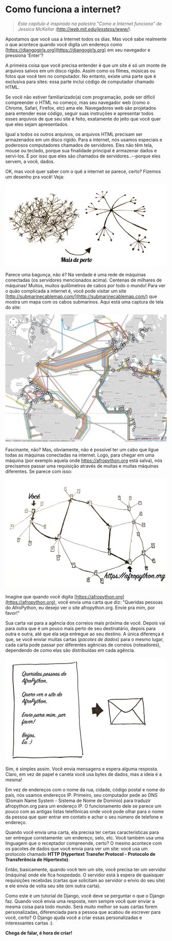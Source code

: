# Como funciona a internet?

> _Este capítulo é inspirado na palestra "Como a Internet funciona" de Jessica McKellar (http://web.mit.edu/jesstess/www/)._

Apostamos que você usa a Internet todos os dias. Mas você sabe realmente o que acontece quando você digita um endereço como [https://djangogirls.org](https://djangogirls.org) em seu navegador e pressiona 'Enter'?


A primeira coisa que você precisa entender é que um site é só um monte de arquivos salvos em um disco rígido. Assim como os filmes, músicas ou fotos que você tem no computador. No entanto, existe uma parte que é exclusiva para sites: essa parte inclui código de computador chamado HTML.

Se você não estiver familiarizado(a) com programação, pode ser difícil compreender o HTML no começo, mas seu navegador web (como o Chrome, Safari, Firefox, etc) ama ele. Navegadores web são projetados para entender esse código, seguir suas instruções e apresentar todos esses arquivos de que seu site é feito, exatamente do jeito que você quer que eles sejam apresentados.

Igual a todos os outros arquivos, os arquivos HTML precisam ser armazenados em um disco rígido. Para a internet, nós usamos especiais e poderosos computadores chamados de servidores. Eles não têm tela, mouse ou teclado, porque sua finalidade principal é armazenar dados e servi-los. É por isso que eles são chamados de servidores..--porque eles servem, a você, dados.

OK, mas você quer saber com o quê a internet se parece, certo?
Fizemos um desenho pra você! Veja:

![Internet](../images/internet/internet.png)

Parece uma bagunça, não é? Na verdade é uma rede de máquinas conectadas (os servidores mencionados acima). Centenas de milhares de máquinas! Muitos, muitos quilômetros de cabos por todo o mundo! Para ver o quão complicada a internet é, você pode visitar um site [http://submarinecablemap.com/](http://submarinecablemap.com/) que mostra um mapa com os cabos submarinos. Aqui está uma captura de tela do site:

![Cabos submarinos](../images/internet/internet_conexoes.png)

Fascinante, não? Mas, obviamente, não é possível ter um cabo que ligue todas as máquinas conectadas na internet. Logo, para chegar em uma máquina (por exemplo aquela onde https://afropython.org está salva), nós precisamos passar uma requisição através de muitas e muitas máquinas diferentes.
Se parece com isso:

![Requisições](../images/internet/pacotes.png)

Imagine que quando você digita [https://afropython.org](https://afropython.org), você envia uma carta que diz: "Queridas pessoas do AfroPython, eu desejo ver o site afropython.org. Envie pra mim, por favor!"

Sua carta vai para a agência dos correios mais próxima de você. Depois vai para outra que é um pouco mais perto de seu destinatário, depois para outra e outra, até que ela seja entregue ao seu destino. A única diferença é que, se você enviar muitas cartas (*pacotes de dados*) para o mesmo lugar, cada carta pode passar por diferentes agências de correios (roteadores), dependendo de como elas são distribuídas em cada agência.

![Solicitação](../images/internet/solicitacao.png)

Sim, é simples assim. Você envia mensagens e espera alguma resposta. Claro, em vez de papel e caneta você usa bytes de dados, mas a ideia é a mesma!

Em vez de endereços com o nome da rua, cidade, código postal e nome do país, nós usamos endereços IP. Primeiro, seu computador pede ao DNS (Domain Name System - Sistema de Nome de Domínio) para traduzir afropython.org para um endereço IP. O funcionamento dele se parece um pouco com as antigas listas telefônicas onde você pode olhar para o nome da pessoa que quer entrar em contato e achar o seu número de telefone e endereço.

Quando você envia uma carta, ela precisa ter certas características para ser entregue corretamente: um endereço, selo, etc. Você também usa uma linguagem que o receptador compreende, certo? O mesmo acontece com os pacotes de dados que você envia para ver um site: você usa um protocolo chamado **HTTP (Hypertext Transfer Protocol - Protocolo de Transferência de Hipertexto)**.

Então, basicamente, quando você tem um site, você precisa ter um servidor (máquina) onde ele fica hospedado. O servidor está à espera de quaisquer requisições recebidas (cartas que solicitam ao servidor o envio do seu site) e ele envia de volta seu site (em outra carta).

Como este é um tutorial de Django, você deve se perguntar o que o Django faz. Quando você envia uma resposta, nem sempre você quer enviar a mesma coisa para todo mundo. Será muito melhor se suas cartas forem personalizadas, diferenciada para a pessoa que acabou de escrever para você, certo? O Django ajuda você a criar essas personalizadas e interessantes cartas :).

**Chega de falar, é hora de criar!**
